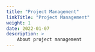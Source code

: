 ```yaml
---
title: "Project Management"
linkTitle: "Project Management"
weight: 1
date: 2022-01-07
description: >
    About project management
---
```


